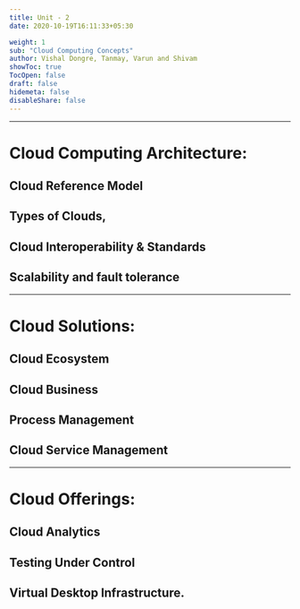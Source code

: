 ```yaml
---
title: Unit - 2
date: 2020-10-19T16:11:33+05:30

weight: 1
sub: "Cloud Computing Concepts"
author: Vishal Dongre, Tanmay, Varun and Shivam
showToc: true
TocOpen: false
draft: false
hidemeta: false
disableShare: false
---
```


---

# Cloud Computing Architecture:

## Cloud Reference Model

## Types of Clouds,

## Cloud Interoperability & Standards

## Scalability and fault tolerance

---

# Cloud Solutions:

## Cloud Ecosystem

## Cloud Business

## Process Management

## Cloud Service Management

---

# Cloud Offerings:

## Cloud Analytics

## Testing Under Control

## Virtual Desktop Infrastructure.
